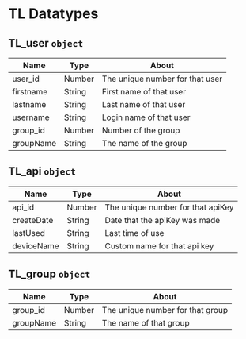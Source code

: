 # TL Datatypes

## TL_user `object`

| Name      | Type   | About                           |
| --------- | ------ | ------------------------------- |
| user_id   | Number | The unique number for that user |
| firstname | String | First name of that user         |
| lastname  | String | Last name of that user          |
| username  | String | Login name of that user         |
| group_id  | Number | Number of the group             |
| groupName | String | The name of the group           |

## TL_api `object`

| Name       | Type   | About                             |
| ---------- | ------ | --------------------------------- |
| api_id     | Number | The unique number for that apiKey |
| createDate | String | Date that the apiKey was made     |
| lastUsed   | String | Last time of use                  |
| deviceName | String | Custom name for that api key      |

## TL_group `object`

| Name      | Type   | About                            |
| --------- | ------ | -------------------------------- |
| group_id  | Number | The unique number for that group |
| groupName | String | The name of that group           |